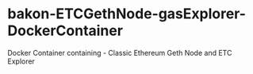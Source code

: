 # bakon-ETCGethNode-gasExplorer-DockerContainer
Docker Container containing - Classic Ethereum Geth Node and ETC Explorer
